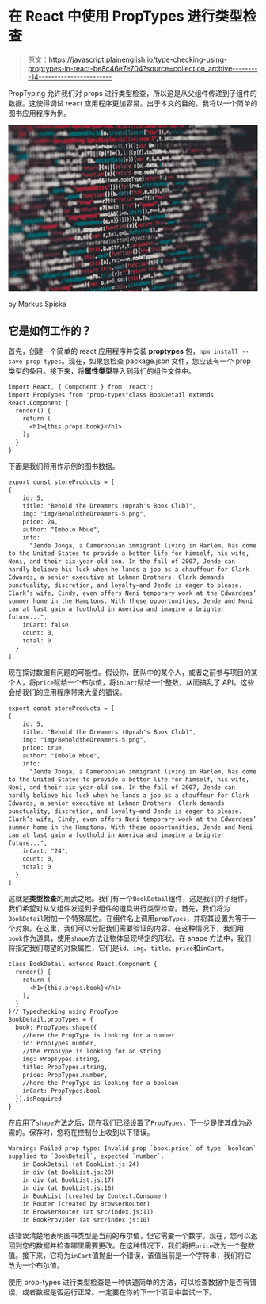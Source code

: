 # 在 React 中使用 PropTypes 进行类型检查

> 原文：<https://javascript.plainenglish.io/type-checking-using-proptypes-in-react-be8c46e7e704?source=collection_archive---------14----------------------->

PropTyping 允许我们对 props 进行类型检查，所以这是从父组件传递到子组件的数据。这使得调试 react 应用程序更加容易。出于本文的目的，我将以一个简单的图书应用程序为例。

![](img/e10febdc8e3ef8bf1cca23ee0aec81d3.png)

by Markus Spiske

## **它是如何工作的？**

首先，创建一个简单的 react 应用程序并安装 **proptypes** 包，`npm install --save prop-types`。现在，如果您检查 package.json 文件，您应该有一个 prop 类型的条目。接下来，将**属性类型**导入到我们的组件文件中。

```
import React, { Component } from 'react';
import PropTypes from "prop-types"class BookDetail extends React.Component {
  render() {
    return (
      <h1>{this.props.book}</h1>
    );
  }
}
```

下面是我们将用作示例的图书数据。

```
export const storeProducts = [
{
    id: 5,
    title: "Behold the Dreamers (Oprah's Book Club)",
    img: "img/BeholdtheDreamers-5.png",
    price: 24,
    author: "Imbolo Mbue",
    info:
      "Jende Jonga, a Cameroonian immigrant living in Harlem, has come to the United States to provide a better life for himself, his wife, Neni, and their six-year-old son. In the fall of 2007, Jende can hardly believe his luck when he lands a job as a chauffeur for Clark Edwards, a senior executive at Lehman Brothers. Clark demands punctuality, discretion, and loyalty—and Jende is eager to please. Clark’s wife, Cindy, even offers Neni temporary work at the Edwardses’ summer home in the Hamptons. With these opportunities, Jende and Neni can at last gain a foothold in America and imagine a brighter future...",
    inCart: false,
    count: 0,
    total: 0
  }
]
```

现在探讨数据有问题的可能性。假设你，团队中的某个人，或者之前参与项目的某个人，将`price`赋给一个布尔值，将`inCart`赋给一个整数，从而搞乱了 API。这些会给我们的应用程序带来大量的错误。

```
export const storeProducts = [
{
    id: 5,
    title: "Behold the Dreamers (Oprah's Book Club)",
    img: "img/BeholdtheDreamers-5.png",
    price: true,
    author: "Imbolo Mbue",
    info:
      "Jende Jonga, a Cameroonian immigrant living in Harlem, has come to the United States to provide a better life for himself, his wife, Neni, and their six-year-old son. In the fall of 2007, Jende can hardly believe his luck when he lands a job as a chauffeur for Clark Edwards, a senior executive at Lehman Brothers. Clark demands punctuality, discretion, and loyalty—and Jende is eager to please. Clark’s wife, Cindy, even offers Neni temporary work at the Edwardses’ summer home in the Hamptons. With these opportunities, Jende and Neni can at last gain a foothold in America and imagine a brighter future...",
    inCart: "24",
    count: 0,
    total: 0
  }
]
```

这就是**类型检查**的用武之地。我们有一个`BookDetail`组件，这是我们的子组件。我们希望对从父组件发送到子组件的道具进行类型检查。首先，我们将为`BookDetail`附加一个特殊属性。在组件名上调用`propTypes`，并将其设置为等于一个对象。在这里，我们可以分配我们需要验证的内容。在这种情况下，我们用`book`作为道具，使用`shape`方法让物体呈现特定的形状。在 shape 方法中，我们将指定我们期望的对象属性，它们是`id`、`img`、`title`、`price`和`inCart`。

```
class BookDetail extends React.Component {
  render() {
    return (
      <h1>{this.props.book}</h1>
    );
  }
}// Typechecking using PropType
BookDetail.propTypes = {
  book: PropTypes.shape({
    //here the PropType is looking for a number    
    id: PropTypes.number,
    //the PropType is looking for an string
    img: PropTypes.string,
    title: PropTypes.string,
    price: PropTypes.number,
    //here the PropType is looking for a boolean
    inCart: PropTypes.bool
  }).isRequired
}
```

在应用了`shape`方法之后，现在我们已经设置了`PropTypes`，下一步是使其成为必需的。保存时，您将在控制台上收到以下错误。

```
Warning: Failed prop type: Invalid prop `book.price` of type `boolean` supplied to `BookDetail`, expected `number`.
    in BookDetail (at BookList.js:24)
    in div (at BookList.js:20)
    in div (at BookList.js:17)
    in div (at BookList.js:16)
    in BookList (created by Context.Consumer)
    in Router (created by BrowserRouter)
    in BrowserRouter (at src/index.js:11)
    in BookProvider (at src/index.js:10)
```

该错误清楚地表明图书类型是当前的布尔值，但它需要一个数字。现在，您可以返回到您的数据并检查哪里需要更改。在这种情况下，我们将把`price`改为一个整数值。接下来，它将为`inCart`值抛出一个错误，该值当前是一个字符串，我们将它改为一个布尔值。

使用 prop-types 进行类型检查是一种快速简单的方法，可以检查数据中是否有错误，或者数据是否运行正常。一定要在你的下一个项目中尝试一下。